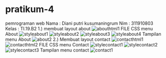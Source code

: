 # pratikum-4
pemrograman web
Nama  : Diani putri kusumaningrum
Nim : 311910803
Kelas : TI.19.B2
1.) membuat layout about
![abouthtml1](https://user-images.githubusercontent.com/81963657/115135806-3a417080-9fbb-11eb-90d7-e2b0e6a4c61b.PNG)
FILE CSS menu About
![styleabout1](https://user-images.githubusercontent.com/81963657/115135887-d23f5a00-9fbb-11eb-8594-8ddee337a408.PNG)
![styleabout2](https://user-images.githubusercontent.com/81963657/115135890-d5d2e100-9fbb-11eb-8cc0-a48b9abb5a27.PNG)
![styleabout3](https://user-images.githubusercontent.com/81963657/115135892-d8353b00-9fbb-11eb-8a46-6081cd5d318e.PNG)
![styleabout4](https://user-images.githubusercontent.com/81963657/115135894-dbc8c200-9fbb-11eb-8304-bc98cafbf8f6.PNG)
Tampilan menu About
![about2](https://user-images.githubusercontent.com/81963657/115135910-f438dc80-9fbb-11eb-9560-715e47bca057.PNG)
2.) Membuat layout contact
![contacthtml1](https://user-images.githubusercontent.com/81963657/115135990-a1135980-9fbc-11eb-8cd4-3473d1ac40ca.PNG)
![contacthtml2](https://user-images.githubusercontent.com/81963657/115135999-ab355800-9fbc-11eb-8b8d-2054ddac5601.PNG)
FILE CSS menu Contact
![stylecontact1](https://user-images.githubusercontent.com/81963657/115136065-1bdc7480-9fbd-11eb-9f58-690c061cc7ec.PNG)
![stylecontact2](https://user-images.githubusercontent.com/81963657/115136069-20a12880-9fbd-11eb-853c-f8d395972568.PNG)
![stylecontact3](https://user-images.githubusercontent.com/81963657/115136074-25fe7300-9fbd-11eb-9d71-b2b54c59162d.PNG)
Tampilan menu contact
![contact1](https://user-images.githubusercontent.com/81963657/115136087-3f9fba80-9fbd-11eb-8548-c65be4f5ace1.PNG)
